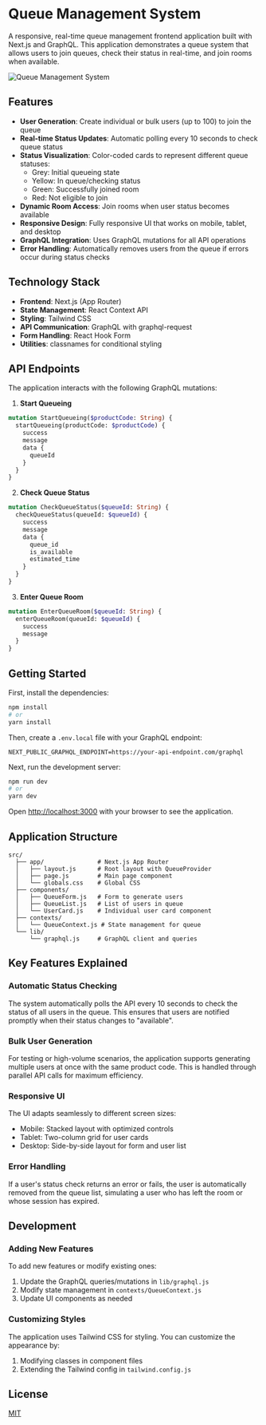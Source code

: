# Queue Management System

A responsive, real-time queue management frontend application built with Next.js and GraphQL. This application demonstrates a queue system that allows users to join queues, check their status in real-time, and join rooms when available.

![Queue Management System](public/queue-screenshot.png)

## Features

- **User Generation**: Create individual or bulk users (up to 100) to join the queue
- **Real-time Status Updates**: Automatic polling every 10 seconds to check queue status
- **Status Visualization**: Color-coded cards to represent different queue statuses:
  - Grey: Initial queueing state
  - Yellow: In queue/checking status
  - Green: Successfully joined room
  - Red: Not eligible to join
- **Dynamic Room Access**: Join rooms when user status becomes available
- **Responsive Design**: Fully responsive UI that works on mobile, tablet, and desktop
- **GraphQL Integration**: Uses GraphQL mutations for all API operations
- **Error Handling**: Automatically removes users from the queue if errors occur during status checks

## Technology Stack

- **Frontend**: Next.js (App Router)
- **State Management**: React Context API
- **Styling**: Tailwind CSS
- **API Communication**: GraphQL with graphql-request
- **Form Handling**: React Hook Form
- **Utilities**: classnames for conditional styling

## API Endpoints

The application interacts with the following GraphQL mutations:

1. **Start Queueing**
```graphql
mutation StartQueueing($productCode: String) {
  startQueueing(productCode: $productCode) {
    success
    message
    data {
      queueId
    }
  }
}
```

2. **Check Queue Status**
```graphql
mutation CheckQueueStatus($queueId: String) {
  checkQueueStatus(queueId: $queueId) {
    success
    message
    data {
      queue_id
      is_available
      estimated_time
    }
  }
}
```

3. **Enter Queue Room**
```graphql
mutation EnterQueueRoom($queueId: String) {
  enterQueueRoom(queueId: $queueId) {
    success
    message
  }
}
```

## Getting Started

First, install the dependencies:

```bash
npm install
# or
yarn install
```

Then, create a `.env.local` file with your GraphQL endpoint:

```
NEXT_PUBLIC_GRAPHQL_ENDPOINT=https://your-api-endpoint.com/graphql
```

Next, run the development server:

```bash
npm run dev
# or
yarn dev
```

Open [http://localhost:3000](http://localhost:3000) with your browser to see the application.

## Application Structure

```
src/
  ├── app/               # Next.js App Router
  │   ├── layout.js      # Root layout with QueueProvider
  │   ├── page.js        # Main page component
  │   └── globals.css    # Global CSS
  ├── components/
  │   ├── QueueForm.js   # Form to generate users
  │   ├── QueueList.js   # List of users in queue
  │   └── UserCard.js    # Individual user card component
  ├── contexts/
  │   └── QueueContext.js # State management for queue
  └── lib/
      └── graphql.js     # GraphQL client and queries
```

## Key Features Explained

### Automatic Status Checking

The system automatically polls the API every 10 seconds to check the status of all users in the queue. This ensures that users are notified promptly when their status changes to "available".

### Bulk User Generation

For testing or high-volume scenarios, the application supports generating multiple users at once with the same product code. This is handled through parallel API calls for maximum efficiency.

### Responsive UI

The UI adapts seamlessly to different screen sizes:
- Mobile: Stacked layout with optimized controls
- Tablet: Two-column grid for user cards
- Desktop: Side-by-side layout for form and user list

### Error Handling

If a user's status check returns an error or fails, the user is automatically removed from the queue list, simulating a user who has left the room or whose session has expired.

## Development

### Adding New Features

To add new features or modify existing ones:

1. Update the GraphQL queries/mutations in `lib/graphql.js`
2. Modify state management in `contexts/QueueContext.js`
3. Update UI components as needed

### Customizing Styles

The application uses Tailwind CSS for styling. You can customize the appearance by:

1. Modifying classes in component files
2. Extending the Tailwind config in `tailwind.config.js`

## License

[MIT](LICENSE)
